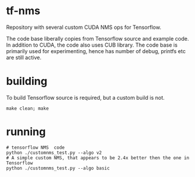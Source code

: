 # tf-nms
Repository with several custom CUDA NMS ops for Tensorflow.

The code base liberally copies from Tensorflow  source and example code. In addition to CUDA, the code also uses CUB library.  The code base is primarily used for experimenting, hence has number of debug, printfs  etc are still active.  

# building
To build Tensorflow source is required, but a custom build is not. 
```
make clean; make
````

# running 

```
# tensorflow NMS  code
python ./customnms_test.py --algo v2 
# A simple custom NMS, that appears to be 2.4x better then the one in Tensorflow
python ./customnms_test.py --algo basic 
```
